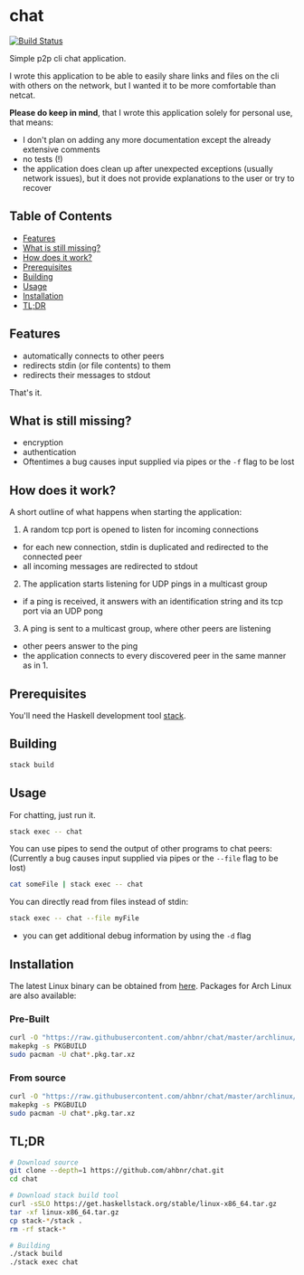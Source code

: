 # chat

[![Build Status](https://ahbnr.de/jenkins/buildStatus/icon?job=chat)](https://ahbnr.de/jenkins/job/chat/)

Simple p2p cli chat application.

I wrote this application to be able to easily share links and files on the cli
with others on the network, but I wanted it to be more comfortable than netcat.

**Please do keep in mind**, that I wrote this application solely for personal use,
that means:

* I don't plan on adding any more documentation except the
  already extensive comments
* no tests (!)
* the application does clean up after unexpected exceptions
  (usually network issues), but it does not provide
  explanations to the user or try to recover

## Table of Contents

* [Features](#features)
* [What is still missing?](#what-is-still-missing)
* [How does it work?](#how-does-it-work)
* [Prerequisites](#prerequisites)
* [Building](#building)
* [Usage](#usage)
* [Installation](#installation)
* [TL;DR](#tldr)

## Features

* automatically connects to other peers
* redirects stdin (or file contents) to them
* redirects their messages to stdout

That's it.

## What is still missing?

* encryption
* authentication
* Oftentimes a bug causes input supplied via pipes or the `-f` flag to be lost

## How does it work?

A short outline of what happens when starting the application:

1. A random tcp port is opened to listen for incoming connections
* for each new connection, stdin is duplicated and redirected to the connected peer
* all incoming messages are redirected to stdout
2. The application starts listening for UDP pings in a multicast group
* if a ping is received, it answers with an identification string and its tcp port
  via an UDP pong
3. A ping is sent to a multicast group, where other peers are listening
* other peers answer to the ping
* the application connects to every discovered peer in the same manner as in 1.

## Prerequisites

You'll need the Haskell development tool [stack](https://haskellstack.org).

## Building

```sh
stack build
```

## Usage

For chatting, just run it.

```sh
stack exec -- chat
```

You can use pipes to send the output of other programs to chat peers:
(Currently a bug causes input supplied via pipes or the `--file` flag to be lost)

```sh
cat someFile | stack exec -- chat
```

You can directly read from files instead of stdin:

```sh
stack exec -- chat --file myFile
```

* you can get additional debug information by using the `-d` flag

## Installation

The latest Linux binary can be obtained from [here](https://ahbnr.de/jenkins/job/chat/lastSuccessfulBuild/artifact/.stack-work/install/x86_64-linux/lts-12.8/8.4.3/bin/chat).
Packages for Arch Linux are also available:

### Pre-Built

```sh
curl -O "https://raw.githubusercontent.com/ahbnr/chat/master/archlinux/bin/PKGBUILD"
makepkg -s PKGBUILD
sudo pacman -U chat*.pkg.tar.xz
```

### From source

```sh
curl -O "https://raw.githubusercontent.com/ahbnr/chat/master/archlinux/git/PKGBUILD"
makepkg -s PKGBUILD
sudo pacman -U chat*.pkg.tar.xz
```

## TL;DR

```sh
# Download source
git clone --depth=1 https://github.com/ahbnr/chat.git
cd chat

# Download stack build tool
curl -sSLO https://get.haskellstack.org/stable/linux-x86_64.tar.gz
tar -xf linux-x86_64.tar.gz
cp stack-*/stack .
rm -rf stack-*

# Building
./stack build
./stack exec chat
```
